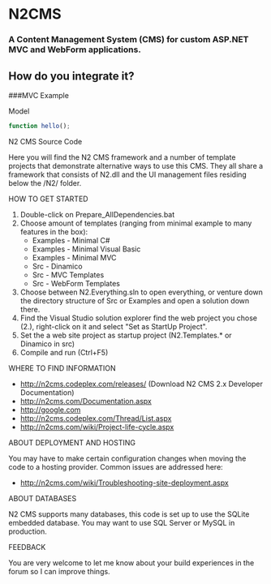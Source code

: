 # N2CMS
### A Content Management System (CMS) for custom ASP.NET MVC and WebForm applications.

## How do you integrate it?

###MVC Example

Model

```javascript
function hello();
```


N2 CMS Source Code

Here you will find the N2 CMS framework and a number of template projects that 
demonstrate alternative ways to use this CMS. They all share a framework that 
consists of N2.dll and the UI management files residing below the /N2/ folder.



HOW TO GET STARTED

1. Double-click on Prepare_AllDependencies.bat
2. Choose amount of templates (ranging from minimal example to many features in the box):
	* Examples - Minimal C#
	* Examples - Minimal Visual Basic
	* Examples - Minimal MVC
	* Src - Dinamico
	* Src - MVC Templates
	* Src - WebForm Templates
3. Choose between N2.Everything.sln to open everything, or venture down the 
   directory structure of Src or Examples and open a solution down there.
4. Find the Visual Studio solution explorer find the web project you chose (2.), 
   right-click on it and select "Set as StartUp Project".
5. Set the a web site project as startup project (N2.Templates.* or Dinamico in src)
6. Compile and run (Ctrl+F5)



WHERE TO FIND INFORMATION

* http://n2cms.codeplex.com/releases/ (Download N2 CMS 2.x Developer Documentation)
* http://n2cms.com/Documentation.aspx
* http://google.com
* http://n2cms.codeplex.com/Thread/List.aspx
* http://n2cms.com/wiki/Project-life-cycle.aspx



ABOUT DEPLOYMENT AND HOSTING

You may have to make certain configuration changes when moving the code to a 
hosting provider. Common issues are addressed here:
* http://n2cms.com/wiki/Troubleshooting-site-deployment.aspx



ABOUT DATABASES

N2 CMS supports many databases, this code is set up to use the SQLite embedded 
database. You may want to use SQL Server or MySQL in production.



FEEDBACK

You are very welcome to let me know about your build experiences in the 
forum so I can improve things.
